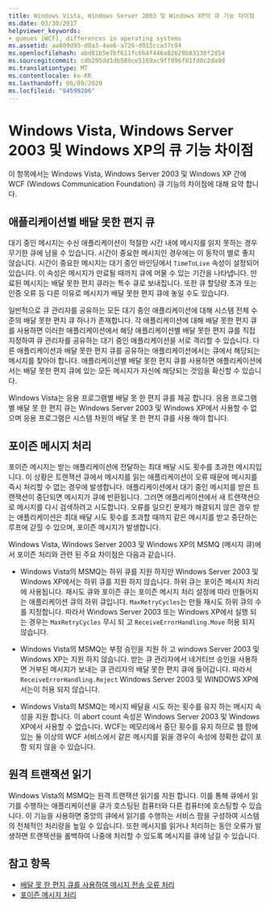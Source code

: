 ```yaml
---
title: Windows Vista, Windows Server 2003 및 Windows XP의 큐 기능 차이점
ms.date: 03/30/2017
helpviewer_keywords:
- queues [WCF], differences in operating systems
ms.assetid: aa809d93-d0a3-4ae6-a726-d015cca37c04
ms.openlocfilehash: abd81b5e7bf611fc6b4f446a82628b83130f2d54
ms.sourcegitcommit: cdb295dd1db589ce5169ac9ff096f01fd0c2da9d
ms.translationtype: MT
ms.contentlocale: ko-KR
ms.lasthandoff: 06/09/2020
ms.locfileid: "84599206"
---
```

# <a name="differences-in-queuing-features-in-windows-vista-windows-server-2003-and-windows-xp"></a>Windows Vista, Windows Server 2003 및 Windows XP의 큐 기능 차이점
이 항목에서는 Windows Vista, Windows Server 2003 및 Windows XP 간에 WCF (Windows Communication Foundation) 큐 기능의 차이점에 대해 요약 합니다.  
  
## <a name="application-specific-dead-letter-queue"></a>애플리케이션별 배달 못한 편지 큐  
 대기 중인 메시지는 수신 애플리케이션이 적절한 시간 내에 메시지를 읽지 못하는 경우 무기한 큐에 남을 수 있습니다. 시간이 중요한 메시지인 경우에는 이 동작이 별로 좋지 않습니다. 시간이 중요한 메시지는 대기 중인 바인딩에서 `TimeToLive` 속성이 설정되어 있습니다. 이 속성은 메시지가 만료될 때까지 큐에 머물 수 있는 기간을 나타냅니다. 만료된 메시지는 배달 못한 편지 큐라는 특수 큐로 보내집니다. 또한 큐 할당량 초과 또는 인증 오류 등 다른 이유로 메시지가 배달 못한 편지 큐에 놓일 수도 있습니다.  
  
 일반적으로 큐 관리자를 공유하는 모든 대기 중인 애플리케이션에 대해 시스템 전체 수준의 배달 못한 편지 큐 하나가 존재합니다. 각 애플리케이션에 대해 배달 못한 편지 큐를 사용하면 이러한 애플리케이션에서 해당 애플리케이션별 배달 못한 편지 큐를 직접 지정하여 큐 관리자를 공유하는 대기 중인 애플리케이션을 서로 격리할 수 있습니다. 다른 애플리케이션과 배달 못한 편지 큐를 공유하는 애플리케이션에서는 큐에서 해당되는 메시지를 찾아야 합니다. 애플리케이션별 배달 못한 편지 큐를 사용하면 애플리케이션에서는 배달 못한 편지 큐에 있는 모든 메시지가 자신에 해당되는 것임을 확신할 수 있습니다.  
  
 Windows Vista는 응용 프로그램별 배달 못 한 편지 큐를 제공 합니다. 응용 프로그램별 배달 못 한 편지 큐는 Windows Server 2003 및 Windows XP에서 사용할 수 없으며 응용 프로그램은 시스템 차원의 배달 못 한 편지 큐를 사용 해야 합니다.  
  
## <a name="poison-message-handling"></a>포이즌 메시지 처리  
 포이즌 메시지는 받는 애플리케이션에 전달하는 최대 배달 시도 횟수를 초과한 메시지입니다. 이 상황은 트랜잭션 큐에서 메시지를 읽는 애플리케이션이 오류 때문에 메시지를 즉시 처리할 수 없는 경우에 발생합니다. 애플리케이션에서 대기 중인 메시지를 받은 트랜잭션이 중단되면 메시지가 큐에 반환됩니다. 그러면 애플리케이션에서 새 트랜잭션으로 메시지를 다시 검색하려고 시도합니다. 오류를 일으킨 문제가 해결되지 않은 경우 받는 애플리케이션은 최대 배달 시도 횟수를 초과할 때까지 같은 메시지를 받고 중단하는 루프에 갇힐 수 있으며, 포이즌 메시지가 발생합니다.  
  
 Windows Vista, Windows Server 2003 및 Windows XP의 MSMQ (메시지 큐)에서 포이즌 처리와 관련 된 주요 차이점은 다음과 같습니다.  
  
- Windows Vista의 MSMQ는 하위 큐를 지원 하지만 Windows Server 2003 및 Windows XP에서는 하위 큐를 지원 하지 않습니다. 하위 큐는 포이즌 메시지 처리에 사용됩니다. 재시도 큐와 포이즌 큐는 포이즌 메시지 처리 설정에 따라 만들어지는 애플리케이션 큐의 하위 큐입니다. `MaxRetryCycles`는 만들 재시도 하위 큐의 수를 지정합니다. 따라서 Windows Server 2003 또는 Windows XP에서 실행 되는 경우는 `MaxRetryCycles` 무시 되 고 `ReceiveErrorHandling.Move` 허용 되지 않습니다.  
  
- Windows Vista의 MSMQ는 부정 승인을 지원 하 고 windows Server 2003 및 Windows XP는 지원 하지 않습니다. 받는 큐 관리자에서 네거티브 승인을 사용하면 거부된 메시지가 보내는 큐 관리자의 배달 못한 편지 큐에 들어갑니다. 따라서 `ReceiveErrorHandling.Reject` Windows Server 2003 및 WINDOWS XP에서는이 허용 되지 않습니다.  
  
- Windows Vista의 MSMQ는 메시지 배달을 시도 하는 횟수를 유지 하는 메시지 속성을 지원 합니다. 이 abort count 속성은 Windows Server 2003 및 Windows XP에서 사용할 수 없습니다. WCF는 메모리에서 중단 횟수를 유지 하므로 웹 팜에 있는 둘 이상의 WCF 서비스에서 같은 메시지를 읽을 경우이 속성에 정확한 값이 포함 되지 않을 수 있습니다.  
  
## <a name="remote-transactional-read"></a>원격 트랜잭션 읽기  
 Windows Vista의 MSMQ는 원격 트랜잭션 읽기를 지원 합니다. 이를 통해 큐에서 읽기를 수행하는 애플리케이션을 큐가 호스팅된 컴퓨터와 다른 컴퓨터에 호스팅할 수 있습니다. 이 기능을 사용하면 중앙의 큐에서 읽기를 수행하는 서비스 팜을 구성하여 시스템의 전체적인 처리량을 높일 수 있습니다. 또한 메시지를 읽거나 처리하는 동안 오류가 발생하면 트랜잭션을 롤백하여 나중에 처리할 수 있도록 메시지를 큐에 남길 수 있습니다.  
  
## <a name="see-also"></a>참고 항목

- [배달 못 한 편지 큐를 사용하여 메시지 전송 오류 처리](using-dead-letter-queues-to-handle-message-transfer-failures.md)
- [포이즌 메시지 처리](poison-message-handling.md)
